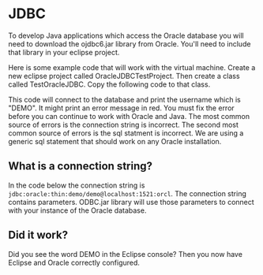 # JDBC

To develop Java applications which access the Oracle database you will need to download the ojdbc6.jar library from Oracle. You'll need to include that library in your eclipse project.

Here is some example code that will work with the virtual machine. Create a new eclipse project called OracleJDBCTestProject. Then create a class called TestOracleJDBC. Copy the following code to that class.

This code will connect to the database and print the username which is "DEMO". It might print an error message in red. You must fix the error before you can continue to work with Oracle and Java. The most common source of errors is the connection string is incorrect. The second most common source of errors is the sql statment is incorrect. We are using a generic sql statement that should work on any Oracle installation.

## What is a connection string?

In the code below the connection string is `jdbc:oracle:thin:demo/demo@localhost:1521:orcl`. The connection string contains parameters. ODBC.jar library will use those parameters to connect with your instance of the Oracle database.

## Did it work?

Did you see the word DEMO in the Eclipse console? Then you now have Eclipse and Oracle correctly configured.

